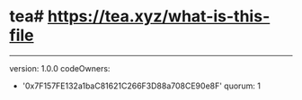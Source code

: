 # tea# https://tea.xyz/what-is-this-file
---
version: 1.0.0
codeOwners:
  - '0x7F157FE132a1baC81621C266F3D88a708CE90e8F'
quorum: 1
